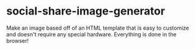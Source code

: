 # social-share-image-generator
Make an image based off of an HTML template that is easy to customize and doesn't require any special hardware. Everything is done in the browser!
